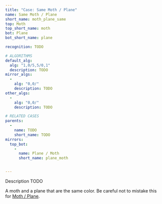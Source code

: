 ```yaml
---
title: "Case: Same Moth / Plane"
name: Same Moth / Plane
short_name: moth_plane_same
top: Moth
top_short_name: moth
bot: Plane
bot_short_name: plane

recognition: TODO

# ALGORITHMS
default_alg:
  alg: "1,0/5,5/0,1"
  description: TODO
mirror_algs:
  -
    alg: "0,0/"
    description: TODO
other_algs:
  -
    alg: "0,0/"
    description: TODO

# RELATED CASES
parents:
  -
    name: TODO
    short_name: TODO
mirrors:
  top_bot:
    -
      name: Plane / Moth
      short_name: plane_moth


---
```


Description TODO

A moth and a plane that are the same color.  Be careful not to mistake this for [Moth / Plane](moth_plane).
